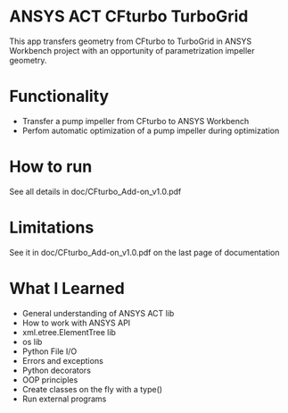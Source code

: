 # ANSYS ACT CFturbo TurboGrid
This app transfers geometry from CFturbo to TurboGrid in ANSYS Workbench project with an opportunity of parametrization
impeller geometry. 

# Functionality
- Transfer a pump impeller from CFturbo to ANSYS Workbench
- Perfom automatic optimization of a pump impeller during optimization

# How to run
See all details in doc/CFturbo_Add-on_v1.0.pdf

# Limitations
See it in doc/CFturbo_Add-on_v1.0.pdf on the last page of documentation

# What I Learned
- General understanding of ANSYS ACT lib
- How to work with ANSYS API
- xml.etree.ElementTree lib
- os lib
- Python File I/O 
- Errors and exceptions
- Python decorators
- OOP principles
- Create classes on the fly with a type()
- Run external programs

